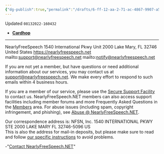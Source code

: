 ```yaml
---
{"dg-publish":true,"permalink":"/drafts/6-ff-12-aa-2-71-ac-4867-9907-a5306096-a8-f4-2/","dgHomeLink":true,"dgPassFrontmatter":false}
---
```


Updated `08132022-160432`

- [**Cardhop**](x-cardhop://show?id=contact:E698CF9F-C579-4A5C-97D1-9DB0B13EB7BB&contact=NearlyFreeSpeech)

---

NearlyFreeSpeech
1540 International Pkwy
Unit 2000
Lake Mary, FL  32746
United States
https://nearlyfreespeech.net
mailto:support@nearlyfreespeech.net
mailto:notify@nearlyfreespeech.net


If you are not yet a member, but have questions or need additional information about our services, you may contact us at [support@nearlyfreespeech.net](mailto:support@nearlyfreespeech.net). We make every effort to respond to such emails within 4 business hours. 

If you are a member of our service, please use the [Secure Support Facility](https://members.nearlyfreespeech.net/support/request) to contact us. NearlyFreeSpeech.NET members can also access support facilities including member forums and more Frequently Asked Questions in the [Members](https://members.nearlyfreespeech.net/) area.
For abuse issues (including spam, copyright infringement, and phishing), see [Abuse @ NearlyFreeSpeech.NET](/help/abuse).

Our correspondence address is:
NFSN, Inc.
1540 INTERNATIONAL PKWY STE 2000
LAKE MARY  FL  32746-5096
US    
    This is also the address for mail-in deposits, but please make sure to
    read and follow [our specific instructions](/about/mailing)
    to avoid problems.
    		
-"[Contact NearlyFreeSpeech.NET](https://www.nearlyfreespeech.net/about/contact)"